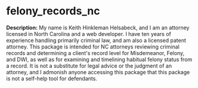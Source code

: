 # felony_records_nc

__Description:__
My name is Keith Hinkleman Helsabeck, and I am an attorney licensed in North Carolina and a web developer. I have ten years of experience handling primarily criminal law, and am also a licensed patent attorney. This package is intended for NC attorneys reviewing criminal records and determining a client's record level for Misdemeanor, Felony, and DWI, as well as for examining and timelining habitual felony status from a record. It is not a substitute for legal advice or the judgment of an attorney, and I admonish anyone accessing this package that this package is not a self-help tool for defendants. 